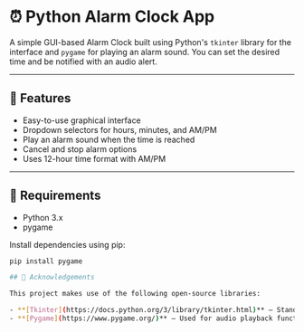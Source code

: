 # ⏰ Python Alarm Clock App

A simple GUI-based Alarm Clock built using Python's `tkinter` library for the interface and `pygame` for playing an alarm sound. You can set the desired time and be notified with an audio alert.

---

## 🧠 Features

- Easy-to-use graphical interface
- Dropdown selectors for hours, minutes, and AM/PM
- Play an alarm sound when the time is reached
- Cancel and stop alarm options
- Uses 12-hour time format with AM/PM

---

## 🚀 Requirements

- Python 3.x
- pygame

Install dependencies using pip:

```bash
pip install pygame

## 🙌 Acknowledgements

This project makes use of the following open-source libraries:

- **[Tkinter](https://docs.python.org/3/library/tkinter.html)** — Standard Python interface to the Tk GUI toolkit.
- **[Pygame](https://www.pygame.org/)** — Used for audio playback functionality in the alarm.
